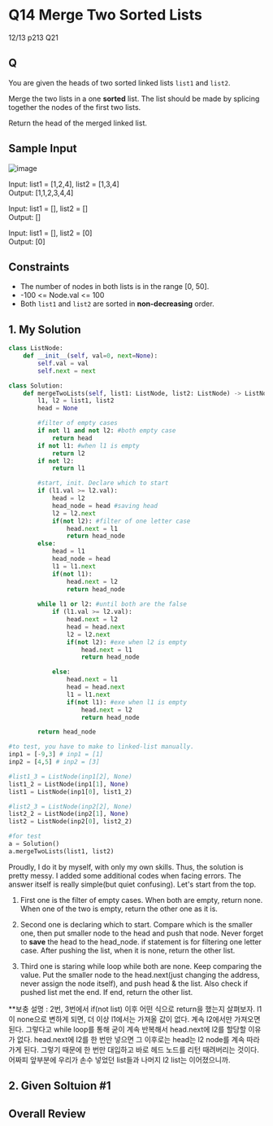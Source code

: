# Q14 Merge Two Sorted Lists

12/13 p213 Q21

## Q

You are given the heads of two sorted linked lists `list1` and `list2`.

Merge the two lists in a one __sorted__ list. The list should be made by splicing together the nodes of the first two lists.

Return the head of the merged linked list.

## Sample Input

![image](https://user-images.githubusercontent.com/68508521/145828901-c1bf9b70-0604-4fb4-bb1b-9b6f310c3914.png)

Input: list1 = [1,2,4], list2 = [1,3,4]  
Output: [1,1,2,3,4,4]

Input: list1 = [], list2 = []  
Output: []

Input: list1 = [], list2 = [0]  
Output: [0]

## Constraints
- The number of nodes in both lists is in the range [0, 50].
- -100 <= Node.val <= 100
- Both `list1` and `list2` are sorted in __non-decreasing__ order.


## 1. My Solution

```py
class ListNode:
    def __init__(self, val=0, next=None):
        self.val = val
        self.next = next

class Solution:
    def mergeTwoLists(self, list1: ListNode, list2: ListNode) -> ListNode:
        l1, l2 = list1, list2
        head = None

        #filter of empty cases
        if not l1 and not l2: #both empty case
            return head
        if not l1: #when l1 is empty
            return l2
        if not l2:
            return l1

        #start, init. Declare which to start
        if (l1.val >= l2.val):
            head = l2
            head_node = head #saving head
            l2 = l2.next
            if(not l2): #filter of one letter case
                head.next = l1
                return head_node
        else:
            head = l1
            head_node = head
            l1 = l1.next
            if(not l1):
                head.next = l2
                return head_node
        
        while l1 or l2: #until both are the false
            if (l1.val >= l2.val):
                head.next = l2
                head = head.next
                l2 = l2.next
                if(not l2): #exe when l2 is empty
                    head.next = l1
                    return head_node

            else:
                head.next = l1
                head = head.next
                l1 = l1.next
                if(not l1): #exe when l1 is empty
                    head.next = l2
                    return head_node

        return head_node
```

```py
#to test, you have to make to linked-list manually. 
inp1 = [-9,3] # inp1 = [1]
inp2 = [4,5] # inp2 = [3]

#list1_3 = ListNode(inp1[2], None)
list1_2 = ListNode(inp1[1], None)
list1 = ListNode(inp1[0], list1_2)

#list2_3 = ListNode(inp2[2], None)
list2_2 = ListNode(inp2[1], None)
list2 = ListNode(inp2[0], list2_2)

#for test
a = Solution()
a.mergeTwoLists(list1, list2)
```

Proudly, I do it by myself, with only my own skills. Thus, the solution is pretty messy. I added some additional codes when facing errors. The answer itself is really simple(but quiet confusing). Let's start from the top.

1. First one is the filter of empty cases. When both are empty, return none. When one of the two is empty, return the other one as it is.

2. Second one is declaring which to start. Compare which is the smaller one, then put smaller node to the head and push that node. Never forget to __save__ the head to the head_node. if statement is for filtering one letter case. After pushing the list, when it is none, return the other list.

3. Third one is staring while loop while both are none. Keep comparing the value. Put the smaller node to the head.next(just changing the address, never assign the node itself), and push head & the list. Also check if pushed list met the end. If end, return the other list.

**보충 설명 : 2번, 3번에서 if(not list) 이후 어떤 식으로 return을 했는지 살펴보자. l1이 none으로 변하게 되면, 더 이상 l1에서는 가져올 값이 없다. 계속 l2에서만 가져오면 된다. 그렇다고 while loop를 통해 굳이 계속 반복해서 head.next에 l2를 할당할 이유가 없다. head.next에 l2를 한 번만 넣으면 그 이후로는 head는 l2 node를 계속 따라가게 된다. 그렇기 때문에 한 번만 대입하고 바로 헤드 노드를 리턴 때려버리는 것이다. 어짜피 앞부분에 우리가 손수 넣었던 list들과 나머지 l2 list는 이어졌으니까.


## 2. Given Soltuion #1

## Overall Review


